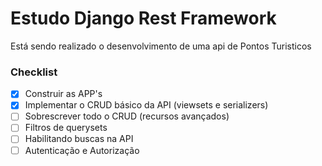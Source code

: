 # Estudo Django Rest Framework
Está sendo realizado o desenvolvimento de uma api de Pontos Turisticos

### Checklist
- [x] Construir as APP's
- [x] Implementar o CRUD básico da API (viewsets e serializers)
- [ ] Sobrescrever todo o CRUD (recursos avançados)
- [ ] Filtros de querysets
- [ ] Habilitando buscas na API
- [ ] Autenticação e Autorização
